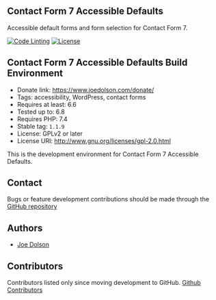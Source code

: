 ## Contact Form 7 Accessible Defaults

Accessible default forms and form selection for Contact Form 7.

[![Code Linting](https://github.com/joedolson/contact-form-7-accessible-defaults/actions/workflows/main.yml/badge.svg)](https://github.com/joedolson/contact-form-7-accessible-defaults/actions/workflows/main.yml) [![License](https://img.shields.io/badge/license-GPL--2.0%2B-green.svg)](https://www.gnu.org/license/gpl-2.0.html)

## Contact Form 7 Accessible Defaults Build Environment

* Donate link: https://www.joedolson.com/donate/
* Tags: accessibility, WordPress, contact forms
* Requires at least: 6.6
* Tested up to: 6.8
* Requires PHP: 7.4
* Stable tag: `1.1.9`
* License: GPLv2 or later
* License URI: http://www.gnu.org/licenses/gpl-2.0.html

This is the development environment for Contact Form 7 Accessible Defaults.

## Contact

Bugs or feature development contributions should be made through the [GitHub repository](https://github.com/joedolson/contact-form-7-accessible-defaults/issues)

## Authors 

* [Joe Dolson](https://www.joedolson.com)

## Contributors

Contributors listed only since moving development to GitHub. [Github Contributors](https://github.com/joedolson/contact-form-7-accessible-defaults/graphs/contributors)